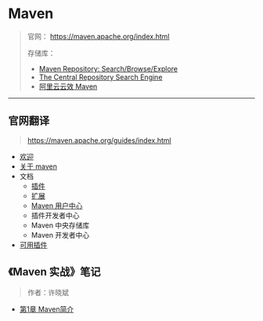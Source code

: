 # Maven

> 官网： https://maven.apache.org/index.html
>
> 存储库：
>
> * [Maven Repository: Search/Browse/Explore](https://mvnrepository.com/)
> * [The Central Repository Search Engine](https://search.maven.org/)
> * [阿里云云效 Maven](https://developer.aliyun.com/mvn/guide)

***

## 官网翻译

> https://maven.apache.org/guides/index.html

* [欢迎](基础工具/项目管理工具/maven/官网翻译/Welcome.md)
* [关于 maven](基础工具/项目管理工具/maven/官网翻译/About-Maven/)
* 文档
  * [插件](基础工具/项目管理工具/maven/官网翻译/Maven-Plugins/)
  * [扩展](基础工具/项目管理工具/maven/官网翻译/maven-extensions.md)
  * [Maven 用户中心](基础工具/项目管理工具/maven/官网翻译/Maven-Users-Centre/)
  * 插件开发者中心
  * Maven 中央存储库
  * Maven 开发者中心
* [可用插件](基础工具/项目管理工具/maven/官网翻译/Maven-Plugins/)



## 《Maven 实战》笔记

> 作者：许晓斌

* [第1章 Maven简介](基础工具/项目管理工具/maven/Maven实战笔记/第1章-Maven简介.md)